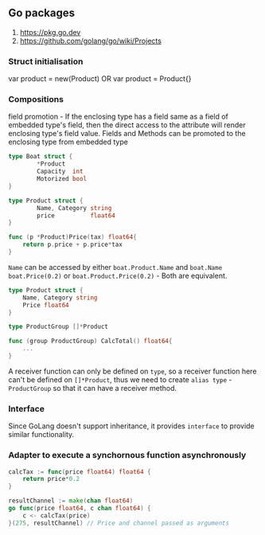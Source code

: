 ## Go packages
1. https://pkg.go.dev
2. https://github.com/golang/go/wiki/Projects

### Struct initialisation
var product = new(Product)
OR
var product = Product{}

### Compositions
field promotion - If the enclosing type has a field same as a field of
embedded type's field, then the direct access to the attribute will
render enclosing type's field value.
Fields and Methods can be promoted to the enclosing type from embedded type
```go
type Boat struct {
        *Product
        Capacity  int
        Motorized bool
}

type Product struct {
        Name, Category string
        price          float64
}

func (p *Product)Price(tax) float64{
	return p.price + p.price*tax
}
```
`Name` can be accessed by either `boat.Product.Name` and `boat.Name`
`boat.Price(0.2)` or `boat.Product.Price(0.2)` - Both are equivalent.

```go
type Product struct {
	Name, Category string
	Price float64
}

type ProductGroup []*Product

func (group ProductGroup) CalcTotal() float64{
	...
}
```
A receiver function can only be defined on `type`, so a receiver function here
can't be defined on `[]*Product`, thus we need to create `alias type` -
`ProductGroup` so that it can have a receiver method.

### Interface
Since GoLang doesn't support inheritance, it provides `interface` to provide similar functionality.

### Adapter to execute a synchornous function asynchronously
```go
calcTax := func(price float64) float64 {
	return price*0.2
}

resultChannel := make(chan float64)
go func(price float64, c chan float64) {
	c <- calcTax(price)
}(275, resultChannel) // Price and channel passed as arguments
```